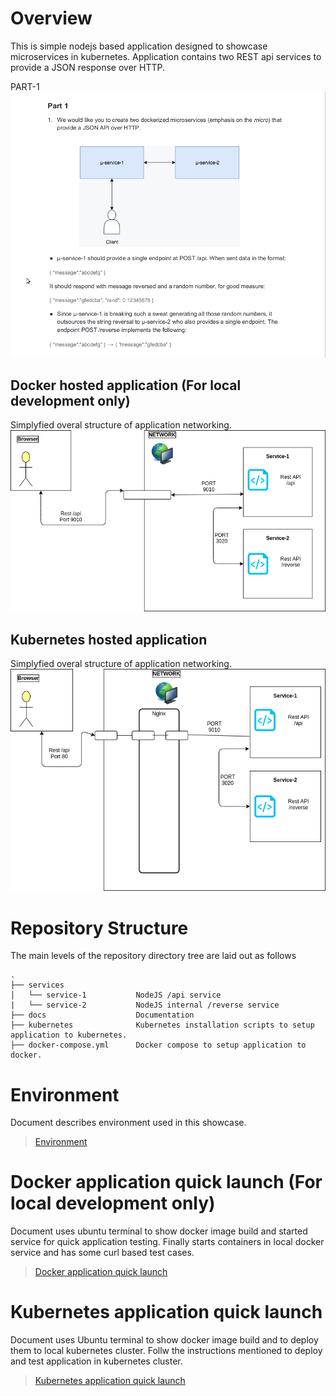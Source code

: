 # Overview
This is simple nodejs based application designed to showcase microservices in kubernetes. Application contains two REST api services to provide a JSON response over HTTP.

PART-1
![Dockerized Microservices](docs/part-1.png)

## Docker hosted application (For local development only)
Simplyfied overal structure of application networking.
![Docker application structure](docs/Docker_Architecture.png)

## Kubernetes hosted application
Simplyfied overal structure of application networking.
![Kubernetes application structure](docs/Kubernetes_Archicture.png)


# Repository Structure
The main levels of the repository directory tree are laid out as follows 
```
.
├── services            
│   └── service-1           NodeJS /api service
|   └── service-2           NodeJS internal /reverse service
├── docs                    Documentation
├── kubernetes              Kubernetes installation scripts to setup application to kubernetes.
├── docker-compose.yml      Docker compose to setup application to docker.
```


# Environment
Document describes environment used in this showcase.
> [Environment](docs/Environment/README.md)


# Docker application quick launch (For local development only)
Document uses ubuntu terminal to show docker image build and started service for quick application testing. Finally starts containers in local docker service and has some curl based test cases.
> [Docker application quick launch](docs/DockerApplicationQuickLaunch/README.md)


# Kubernetes application quick launch
Document uses Ubuntu terminal to show docker image build and to deploy them to local kubernetes cluster. Follw the instructions mentioned to deploy and test application in kubernetes cluster.
> [Kubernetes application quick launch](docs/KubernetesApplicationQuickLaunch/README.md)


